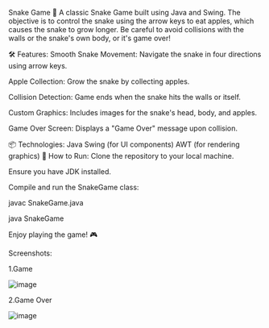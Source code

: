 Snake Game 🐍
A classic Snake Game built using Java and Swing. The objective is to control the snake using the arrow keys to eat apples, which causes the snake to grow longer. Be careful to avoid collisions with the walls or the snake's own body, or it's game over!

🛠️ Features:
Smooth Snake Movement: Navigate the snake in four directions using arrow keys.

Apple Collection: Grow the snake by collecting apples.

Collision Detection: Game ends when the snake hits the walls or itself.

Custom Graphics: Includes images for the snake's head, body, and apples.

Game Over Screen: Displays a "Game Over" message upon collision.

📦 Technologies:
Java
Swing (for UI components)
AWT (for rendering graphics)
🚀 How to Run:
Clone the repository to your local machine.

Ensure you have JDK installed.

Compile and run the SnakeGame class:

javac SnakeGame.java

java SnakeGame

Enjoy playing the game! 🎮


Screenshots:

1.Game

![image](https://github.com/user-attachments/assets/9f440d08-b997-43d5-87c0-37cc73f6a857)

2.Game Over

![image](https://github.com/user-attachments/assets/caff28fc-e2a1-4cbb-aeb1-9a334e96b8fe)

